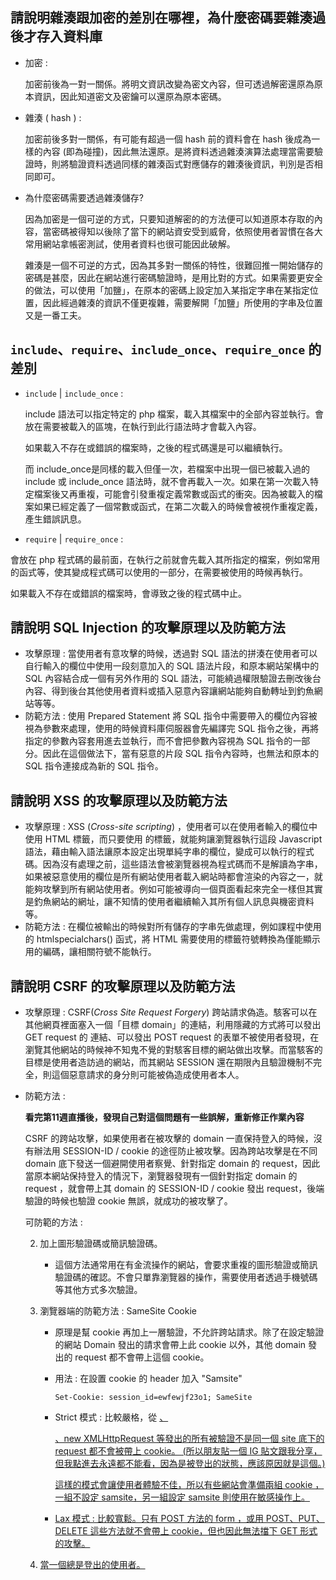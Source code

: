 ## 請說明雜湊跟加密的差別在哪裡，為什麼密碼要雜湊過後才存入資料庫

- 加密 : 

  加密前後為一對一關係。將明文資訊改變為密文內容，但可透過解密還原為原本資訊，因此知道密文及密鑰可以還原為原本密碼。

- 雜湊 ( hash ) : 

  加密前後多對一關係，有可能有超過一個 hash 前的資料會在 hash 後成為一樣的內容 (即為碰撞)，因此無法還原。是將資料透過雜湊演算法處理當需要驗證時，則將驗證資料透過同樣的雜湊函式對應儲存的雜湊後資訊，判別是否相同即可。

- 為什麼密碼需要透過雜湊儲存?

  因為加密是一個可逆的方式，只要知道解密的的方法便可以知道原本存取的內容，當密碼被得知以後除了當下的網站資安受到威脅，依照使用者習慣在各大常用網站拿帳密測試，使用者資料也很可能因此破解。
  
  雜湊是一個不可逆的方式，因為其多對一關係的特性，很難回推一開始儲存的密碼是甚麼，因此在網站進行密碼驗證時，是用比對的方式。如果需要更安全的做法，可以使用「加鹽」，在原本的密碼上設定加入某指定字串在某指定位置，因此經過雜湊的資訊不僅更複雜，需要解開「加鹽」所使用的字串及位置又是一番工夫。
  
  

## `include`、`require`、`include_once`、`require_once` 的差別

- `include` | `include_once` : 

  include 語法可以指定特定的 php 檔案，載入其檔案中的全部內容並執行。會放在需要被載入的區塊，在執行到此行語法時才會載入內容。

  如果載入不存在或錯誤的檔案時，之後的程式碼還是可以繼續執行。

  而 include_once是同樣的載入但僅一次，若檔案中出現一個已被載入過的 include 或 include_once 語法時，就不會再載入一次。如果在第一次載入特定檔案後又再重複，可能會引發重複定義常數或函式的衝突。因為被載入的檔案如果已經定義了一個常數或函式，在第二次載入的時候會被視作重複定義，產生錯誤訊息。

-  `require` | `require_once` : 

  會放在 php 程式碼的最前面，在執行之前就會先載入其所指定的檔案，例如常用的函式等，使其變成程式碼可以使用的一部分，在需要被使用的時候再執行。

  如果載入不存在或錯誤的檔案時，會導致之後的程式碼中止。

## 請說明 SQL Injection 的攻擊原理以及防範方法

- 攻擊原理 : 當使用者有意攻擊的時候，透過對 SQL 語法的拼湊在使用者可以自行輸入的欄位中使用一段刻意加入的 SQL 語法片段，和原本網站架構中的 SQL 內容結合成一個有另外作用的 SQL 語法，可能繞過權限驗證去刪改後台內容、得到後台其他使用者資料或插入惡意內容讓網站能夠自動轉址到釣魚網站等等。
- 防範方法 : 使用 Prepared Statement 將 SQL 指令中需要帶入的欄位內容被視為參數來處理，使用的時候資料庫伺服器會先編譯完 SQL 指令之後，再將指定的參數內容套用進去並執行，而不會把參數內容視為 SQL 指令的一部分。因此在這個做法下，當有惡意的片段 SQL 指令內容時，也無法和原本的 SQL 指令連接成為新的 SQL 指令。

##  請說明 XSS 的攻擊原理以及防範方法

- 攻擊原理 :  XSS (*Cross-site scripting*) ，使用者可以在使用者輸入的欄位中使用 HTML 標籤，而只要使用 <script></script>  的標籤，就能夠讓瀏覽器執行這段 Javascript 語法，藉由輸入語法讓原本設定出現單純字串的欄位，變成可以執行的程式碼。因為沒有處理之前，這些語法會被瀏覽器視為程式碼而不是解讀為字串，如果被惡意使用的欄位是所有網站使用者載入網站時都會渲染的內容之一，就能夠攻擊到所有網站使用者。例如可能被導向一個頁面看起來完全一樣但其實是釣魚網站的網址，讓不知情的使用者繼續輸入其所有個人訊息與機密資料等。
- 防範方法 : 在欄位被輸出的時候對所有儲存的字串先做處理，例如課程中使用的 htmlspecialchars() 函式，將 HTML 需要使用的標籤符號轉換為僅能顯示用的編碼，讓相關符號不能執行。

## 請說明 CSRF 的攻擊原理以及防範方法

- 攻擊原理 :  CSRF(*Cross Site Request Forgery*) 跨站請求偽造。駭客可以在其他網頁裡面塞入一個「目標 domain」的連結，利用隱藏的方式將可以發出 GET request 的 連結、可以發出 POST request 的表單不被使用者發現，在瀏覽其他網站的時候神不知鬼不覺的對駭客目標的網站做出攻擊。而當駭客的目標是使用者造訪過的網站，而其網站 SESSION 還在期限內且驗證機制不完全，則這個惡意請求的身分則可能被偽造成使用者本人。

- 防範方法 : 

  **看完第11週直播後，發現自己對這個問題有一些誤解，重新修正作業內容**

  CSRF 的跨站攻擊，如果使用者在被攻擊的 domain 一直保持登入的時候，沒有辦法用 SESSION-ID / cookie 的途徑防止被攻擊。因為跨站攻擊是在不同 domain 底下發送一個避開使用者察覺、針對指定 domain 的 request，因此當原本網站保持登入的情況下，瀏覽器發現有一個針對指定 domain 的 request ，就會帶上其 domain 的 SESSION-ID / cookie 發出 request，後端驗證的時候也驗證 cookie 無誤，就成功的被攻擊了。

  可防範的方法 : 

  2. 加上圖形驗證碼或簡訊驗證碼。

     - 這個方法通常用在有金流操作的網站，會要求重複的圖形驗證或簡訊驗證碼的確認。不會只單靠瀏覽器的操作，需要使用者透過手機號碼等其他方式多次驗證。

  2. 瀏覽器端的防範方法 : SameSite Cookie

     - 原理是幫 cookie 再加上一層驗證，不允許跨站請求。除了在設定驗證的網站 Domain 發出的請求會帶上此 cookie 以外，其他 domain 發出的 request 都不會帶上這個 cookie。

     - 用法 : 在設置 cookie 的 header 加入 "Samsite" 

       ```Set-Cookie: session_id=ewfewjf23o1; SameSite```

     - Strict 模式 : 比較嚴格，從 <a href='...'> 、<form>、new XMLHttpRequest 等發出的所有被驗證不是同一個 site 底下的 request 都不會被帶上 cookie。
       (所以朋友貼一個 IG 貼文跟我分享，但我點進去永遠都不能看，因為是被登出的狀態，應該原因就是這個。)

       這樣的模式會讓使用者體驗不佳，所以有些網站會準備兩組 cookie ，一組不設定 samsite，另一組設定 samsite 則使用在敏感操作上。

     - Lax 模式 : 比較寬鬆。只有 POST 方法的 form ，或用 POST、PUT、DELETE 這些方法就不會帶上 cookie，但也因此無法擋下 GET 形式的攻擊。

  3. 當一個總是登出的使用者。

     

     

     

   

